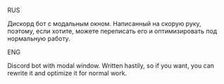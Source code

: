 RUS

Дискорд бот с модальным окном. 
Написанный на скорую руку, поэтому, если хотите, можете переписать его и оптимизировать под нормальную работу.

ENG

Discord bot with modal window. 
Written hastily, so if you want, you can rewrite it and optimize it for normal work.
